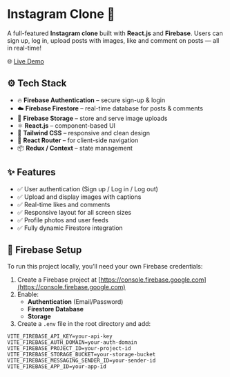 # Instagram Clone 📸

A full-featured **Instagram clone** built with **React.js** and **Firebase**. Users can sign up, log in, upload posts with images, like and comment on posts — all in real-time!

🌐 [Live Demo](https://sima-instgrm.netlify.app/)

## ⚙️ Tech Stack

- 🔥 **Firebase Authentication** – secure sign-up & login
- ☁️ **Firebase Firestore** – real-time database for posts & comments
- 📁 **Firebase Storage** – store and serve image uploads
- ⚛️ **React.js** – component-based UI
- 🎨 **Tailwind CSS** – responsive and clean design
- 🚀 **React Router** – for client-side navigation
- 📦 **Redux / Context** – state management

## ✨ Features

- ✅ User authentication (Sign up / Log in / Log out)
- ✅ Upload and display images with captions
- ✅ Real-time likes and comments
- ✅ Responsive layout for all screen sizes
- ✅ Profile photos and user feeds
- ✅ Fully dynamic Firestore integration

## 🔐 Firebase Setup

To run this project locally, you’ll need your own Firebase credentials:

1. Create a Firebase project at [https://console.firebase.google.com](https://console.firebase.google.com)
2. Enable:
   - **Authentication** (Email/Password)
   - **Firestore Database**
   - **Storage**
3. Create a `.env` file in the root directory and add:

```env
VITE_FIREBASE_API_KEY=your-api-key
VITE_FIREBASE_AUTH_DOMAIN=your-auth-domain
VITE_FIREBASE_PROJECT_ID=your-project-id
VITE_FIREBASE_STORAGE_BUCKET=your-storage-bucket
VITE_FIREBASE_MESSAGING_SENDER_ID=your-sender-id
VITE_FIREBASE_APP_ID=your-app-id
